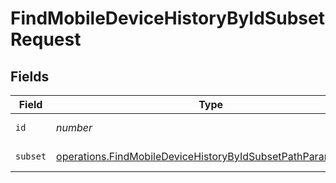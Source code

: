 # FindMobileDeviceHistoryByIdSubsetRequest


## Fields

| Field                                                                                                                                             | Type                                                                                                                                              | Required                                                                                                                                          | Description                                                                                                                                       |
| ------------------------------------------------------------------------------------------------------------------------------------------------- | ------------------------------------------------------------------------------------------------------------------------------------------------- | ------------------------------------------------------------------------------------------------------------------------------------------------- | ------------------------------------------------------------------------------------------------------------------------------------------------- |
| `id`                                                                                                                                              | *number*                                                                                                                                          | :heavy_check_mark:                                                                                                                                | ID to filter by                                                                                                                                   |
| `subset`                                                                                                                                          | [operations.FindMobileDeviceHistoryByIdSubsetPathParamSubset](../../../sdk/models/operations/findmobiledevicehistorybyidsubsetpathparamsubset.md) | :heavy_check_mark:                                                                                                                                | Subset to filter by                                                                                                                               |